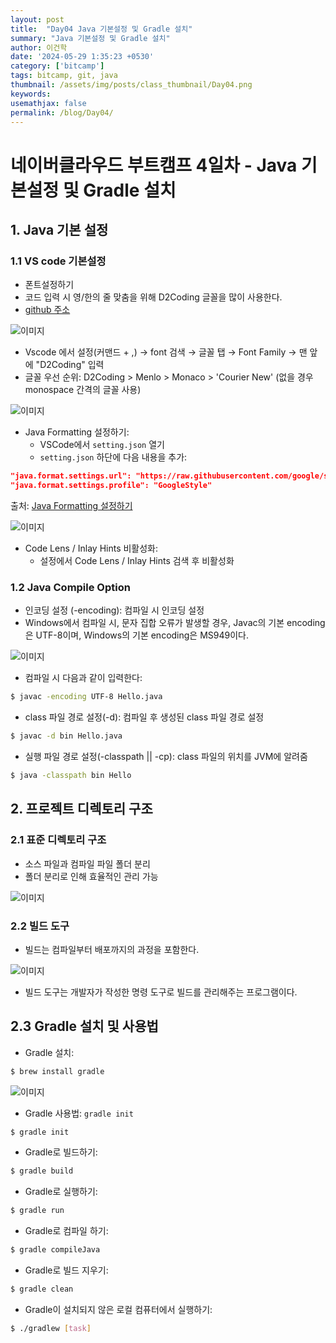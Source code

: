 ```yaml
---
layout: post
title:  "Day04 Java 기본설정 및 Gradle 설치"
summary: "Java 기본설정 및 Gradle 설치"
author: 이건학
date: '2024-05-29 1:35:23 +0530'
category: ['bitcamp']
tags: bitcamp, git, java
thumbnail: /assets/img/posts/class_thumbnail/Day04.png
keywords: 
usemathjax: false
permalink: /blog/Day04/
---
```


# 네이버클라우드 부트캠프 4일차 - Java 기본설정 및 Gradle 설치

## 1. Java 기본 설정

### 1.1 VS code 기본설정

- 폰트설정하기
- 코드 입력 시 영/한의 줄 맞춤을 위해 D2Coding 글꼴을 많이 사용한다.
- [github 주소](https://github.com/naver/d2codingfont)

![이미지](https://blog.kakaocdn.net/dn/JMOSt/btsHGBqNZ95/VVxYpfLDkpOYmh1DMK6Px0/img.png)

- Vscode 에서 설정(커맨드 + ,) → font 검색 → 글꼴 탭 → Font Family → 맨 앞에 "D2Coding" 입력
- 글꼴 우선 순위: D2Coding > Menlo > Monaco > 'Courier New' (없을 경우 monospace 간격의 글꼴 사용)

![이미지](https://blog.kakaocdn.net/dn/nnhpS/btsHGiSzTqQ/PkHvwe18GN1Ut1FIMZFvs0/img.png)

- Java Formatting 설정하기:
  - VSCode에서 `setting.json` 열기
  - `setting.json` 하단에 다음 내용을 추가:

```json
"java.format.settings.url": "https://raw.githubusercontent.com/google/styleguide/gh-pages/eclipse-java-google-style.xml",
"java.format.settings.profile": "GoogleStyle"
```

출처: [Java Formatting 설정하기](https://medium.com/echo-devblog/vscode-java-formatting-설정하기-56d89ce1ec4d)

![이미지](https://blog.kakaocdn.net/dn/cDVNW1/btsHHePw6lV/PWmAiWjnDqqZR2BZC5HtPK/img.png)

- Code Lens / Inlay Hints 비활성화:
  - 설정에서 Code Lens / Inlay Hints 검색 후 비활성화

### 1.2 Java Compile Option

- 인코딩 설정 (-encoding): 컴파일 시 인코딩 설정
- Windows에서 컴파일 시, 문자 집합 오류가 발생할 경우, Javac의 기본 encoding은 UTF-8이며, Windows의 기본 encoding은 MS949이다.

![이미지](https://blog.kakaocdn.net/dn/dazEng/btsHHLeNJlE/xiiyEV6BhfTW8hh8rWPeu0/img.png)

- 컴파일 시 다음과 같이 입력한다:

```bash
$ javac -encoding UTF-8 Hello.java
```

- class 파일 경로 설정(-d): 컴파일 후 생성된 class 파일 경로 설정

```bash
$ javac -d bin Hello.java
```

- 실행 파일 경로 설정(-classpath || -cp): class 파일의 위치를 JVM에 알려줌

```bash
$ java -classpath bin Hello
```

## 2. 프로젝트 디렉토리 구조

### 2.1 표준 디렉토리 구조

- 소스 파일과 컴파일 파일 폴더 분리
- 폴더 분리로 인해 효율적인 관리 가능

![이미지](https://blog.kakaocdn.net/dn/NxNfc/btsHG9t0hLM/D94COkVE4VSHQiMvzgTK50/img.png)

### 2.2 빌드 도구

- 빌드는 컴파일부터 배포까지의 과정을 포함한다.

![이미지](https://blog.kakaocdn.net/dn/bMJLKp/btsHF0rfD6R/6ZRGr3LjyGGfP5L8wi41f1/img.png)

- 빌드 도구는 개발자가 작성한 명령 도구로 빌드를 관리해주는 프로그램이다.

## 2.3 Gradle 설치 및 사용법

- Gradle 설치:

```bash
$ brew install gradle
```

![이미지](https://blog.kakaocdn.net/dn/dstbqn/btsHHlARIQO/LIfmcjwZ3j5ARqUkTKvcu0/img.png)

- Gradle 사용법: `gradle init`

```bash
$ gradle init
```

- Gradle로 빌드하기:

```bash
$ gradle build
```

- Gradle로 실행하기:

```bash
$ gradle run
```

- Gradle로 컴파일 하기:

```bash
$ gradle compileJava
```

- Gradle로 빌드 지우기:

```bash
$ gradle clean
```

- Gradle이 설치되지 않은 로컬 컴퓨터에서 실행하기:

```bash
$ ./gradlew [task]
```
